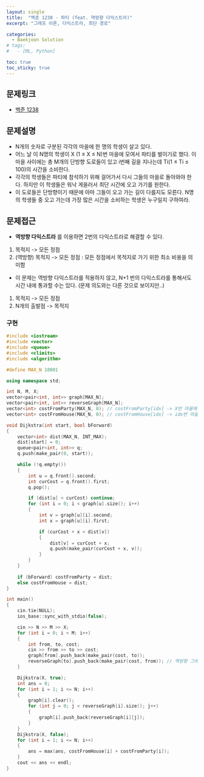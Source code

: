 ```yaml
---
layout: single
title:  "백준 1238 - 파티 (feat. 역방향 다익스트라)"
excerpt: "그래프 이론, 다익스트라, 최단 경로"

categories:
  - Baekjoon Solution
# tags:
#   - [ML, Python]

toc: true
toc_sticky: true
---
```


## 문제링크
- [백준 1238](https://www.acmicpc.net/problem/1238)

## 문제설명
- N개의 숫자로 구분된 각각의 마을에 한 명의 학생이 살고 있다.
- 어느 날 이 N명의 학생이 X (1 ≤ X ≤ N)번 마을에 모여서 파티를 벌이기로 했다. 이 마을 사이에는 총 M개의 단방향 도로들이 있고 i번째 길을 지나는데 Ti(1 ≤ Ti ≤ 100)의 시간을 소비한다.
- 각각의 학생들은 파티에 참석하기 위해 걸어가서 다시 그들의 마을로 돌아와야 한다. 하지만 이 학생들은 워낙 게을러서 최단 시간에 오고 가기를 원한다.
- 이 도로들은 단방향이기 때문에 아마 그들이 오고 가는 길이 다를지도 모른다. N명의 학생들 중 오고 가는데 가장 많은 시간을 소비하는 학생은 누구일지 구하여라.

## 문제접근
- **역방향 다익스트라** 를 이용하면 2번의 다익스트라로 해결할 수 있다.
1. 목적지 -> 모든 정점
2. (역방향) 목적지 -> 모든 정점 : 모든 정점에서 목적지로 가기 위한 최소 비용을 의미함
- 이 문제는 역방향 다익스트라를 적용하지 않고, N+1 번의 다익스트라를 통해서도 시간 내에 통과할 수는 있다. (문제 의도와는 다른 것으로 보이지만..)
1. 목적지 -> 모든 정점
2. N개의 출발점 -> 목적지

### 구현
```c++
#include <iostream>
#include <vector>
#include <queue>
#include <climits>
#include <algorithm>

#define MAX_N 10001

using namespace std;

int N, M, X;
vector<pair<int, int>> graph[MAX_N];
vector<pair<int, int>> reverseGraph[MAX_N];
vector<int> costFromParty(MAX_N, 0); // costFromParty[idx] -> X번 마을에서 idx번 마을까지 이동하는데 필요한 최소 비용
vector<int> costFromHouse(MAX_N, 0); // costFromHouse[idx] -> idx번 마을에서 X번 마을까지 이동하는데 필요한 최소 비용

void Dijkstra(int start, bool bForward)
{
	vector<int> dist(MAX_N, INT_MAX);
	dist[start] = 0;
	queue<pair<int, int>> q;
	q.push(make_pair(0, start));

	while (!q.empty())
	{
		int u = q.front().second;
		int curCost = q.front().first;
		q.pop();

		if (dist[u] < curCost) continue;
		for (int i = 0; i < graph[u].size(); i++)
		{
			int v = graph[u][i].second;
			int x = graph[u][i].first;

			if (curCost + x < dist[v])
			{
				dist[v] = curCost + x;
				q.push(make_pair(curCost + x, v));
			}
		}
	}
	
	if (bForward) costFromParty = dist;
	else costFromHouse = dist;
}

int main()
{
	cin.tie(NULL);
	ios_base::sync_with_stdio(false);

	cin >> N >> M >> X;
	for (int i = 0; i < M; i++)
	{
		int from, to, cost;
		cin >> from >> to >> cost;
		graph[from].push_back(make_pair(cost, to));
		reverseGraph[to].push_back(make_pair(cost, from)); // 역방향 그래프
	}

	Dijkstra(X, true);
	int ans = 0;
	for (int i = 1; i <= N; i++)
	{
		graph[i].clear();
		for (int j = 0; j < reverseGraph[i].size(); j++)
		{
			graph[i].push_back(reverseGraph[i][j]);
		}
	}
	Dijkstra(X, false);
	for (int i = 1; i <= N; i++)
	{
		ans = max(ans, costFromHouse[i] + costFromParty[i]);
	}
	cout << ans << endl;
}
```
